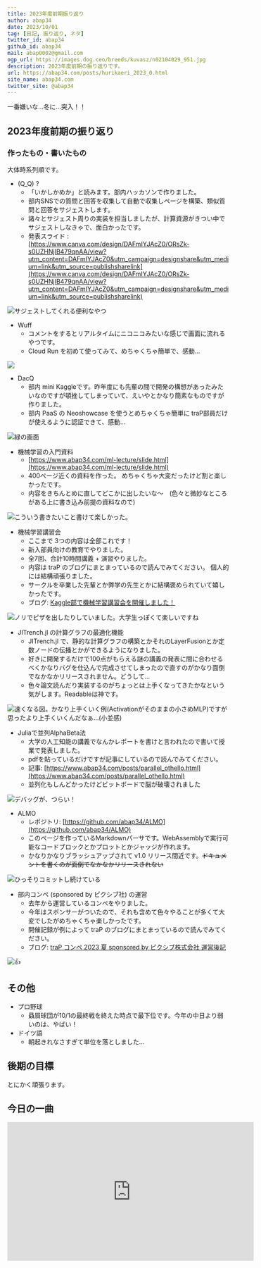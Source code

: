 ```yaml
---
title: 2023年度前期振り返り
author: abap34
date: 2023/10/01
tag: [日記, 振り返り, ネタ]
twitter_id: abap34
github_id: abap34
mail: abap0002@gmail.com
ogp_url: https://images.dog.ceo/breeds/kuvasz/n02104029_951.jpg
description: 2023年度前期の振り返りです。
url: https://abap34.com/posts/hurikaeri_2023_0.html
site_name: abap34.com
twitter_site: @abap34
---
```



一番嫌いな...冬に...突入！！

## 2023年度前期の振り返り
### 作ったもの・書いたもの
大体時系列順です。
 
- (Q_Q) ?
  - 「いかしかめか」と読みます。部内ハッカソンで作りました。
  - 部内SNSでの質問と回答を収集して自動で収集しページを構築、類似質問と回答をサジェストします。
  - 諸々とサジェスト周りの実装を担当しましたが、計算資源がきつい中でサジェストしなきゃで、面白かったです。
  - 発表スライド : [https://www.canva.com/design/DAFmIYJAcZ0/ORsZk-s0UZHNjIB479qnAA/view?utm_content=DAFmIYJAcZ0&utm_campaign=designshare&utm_medium=link&utm_source=publishsharelink](https://www.canva.com/design/DAFmIYJAcZ0/ORsZk-s0UZHNjIB479qnAA/view?utm_content=DAFmIYJAcZ0&utm_campaign=designshare&utm_medium=link&utm_source=publishsharelink)


![サジェストしてくれる便利なやつ](hurikaeri_2023_0/sh.png)

- Wuff
  - コメントをするとリアルタイムにニコニコみたいな感じで画面に流れるやつです。
  - Cloud Run を初めて使ってみて、めちゃくちゃ簡単で、感動...


![](https://trap.jp/content/images/2023/07/wc-1.png?original=1)
 

- DacQ
  - 部内 mini Kaggleです。昨年度にも先輩の間で開発の構想があったみたいなのですが頓挫してしまっていて、えいやとかなり簡素なものですが作りました。
  - 部内 PaaS の Neoshowcase を使うとめちゃくちゃ簡単に traP部員だけが使えるように認証できて、感動...
  

![緑の画面](hurikaeri_2023_0/dq.png)

- 機械学習の入門資料
  - [https://www.abap34.com/ml-lecture/slide.html](https://www.abap34.com/ml-lecture/slide.html)
  - 400ページ近くの資料を作った。 めちゃくちゃ大変だったけど割と楽しかったです。
  - 内容をきちんとめに直してどこかに出したいな〜　(色々と微妙なところがある上に書き込み前提の資料なので)


![こういう書きたいこと書けて楽しかった。](hurikaeri_2023_0/cg.png)

- 機械学習講習会
  - ここまで 3つの内容は全部これです！
  - 新入部員向けの教育でやりました。
  - 全7回、合計10時間講義 + 演習やりました。
  - 内容は traP のブログにまとまっているので読んでみてください。 個人的には結構頑張りました。
  - サークルを卒業した先輩とか弊学の先生とかに結構褒められていて嬉しかったです。
  - ブログ: [Kaggle部で機械学習講習会を開催しました！](https://trap.jp/post/1918/)


![ノリでピザを出したりしていました。大学生っぽくて楽しいですね](hurikaeri_2023_0/pz.png)

- JITrench.jl の計算グラフの最適化機能
  - JITrench.jl で、静的な計算グラフの構築とかそれのLayerFusionとか定数ノードの伝播とかができるようになりました。
  - 好きに開発するだけで100点がもらえる謎の講義の発表に間に合わせるべくかなりバグを仕込んで完成させてしまったので直すのがかなり面倒でなかなかリリースされません。どうして...
  - 色々論文読んだり実装するのがちょっとは上手くなってきたかなという気がします。Readableは神です。


![速くなる図。かなり上手くいく例(Activationがそのままの小さめMLP)ですが思ったより上手くいくんだなぁ...(小並感)](hurikaeri_2023_0/ot.png)

- Juliaで並列AlphaBeta法
  - 大学の人工知能の講義でなんかレポートを書けと言われたので書いて授業で発表しました。
  - pdfを貼っているだけですが記事にしているので読んでみてください。 
  - 記事: [https://www.abap34.com/posts/parallel_othello.html](https://www.abap34.com/posts/parallel_othello.html)
  - 並列化もしんどかったけどビットボードで脳が破壊されました


![デバッグが、つらい！](hurikaeri_2023_0/bb.png)

- ALMO
  - レポジトリ: [https://github.com/abap34/ALMO](https://github.com/abap34/ALMO)
  - このページを作っているMarkdownパーサです。WebAssemblyで実行可能なコードブロックとかプロットとかジャッジが作れます。
  - かなりかなりブラッシュアップされて v1.0 リリース間近です。~~ドキュメントを書くのが面倒でなかなかリリースされない~~


![ひっそりコミットし続けている](hurikaeri_2023_0/cb.png)

- 部内コンペ (sponsored by ピクシブ社) の運営
  - 去年から運営しているコンペをやりました。
  - 今年はスポンサーがついたので、それも含めて色々やることが多くて大変でしたがめちゃくちゃ楽しかったです。
  - 開催記録が例によって traP のブログにまとまっているので読んでみてください。
  - ブログ: [traP コンペ 2023 夏 sponsored by ピクシブ株式会社 運営後記](https://trap.jp/post/1975/)


![👍](hurikaeri_2023_0/mito.png)

## その他
- プロ野球
  - 贔屓球団が10/1の最終戦を終えた時点で最下位です。今年の中日より弱いのは、やばい！
- ドイツ語
  - 朝起きれなさすぎて単位を落としました...


## 後期の目標
とにかく頑張ります。

## 今日の一曲

<iframe width="560" height="315" src="https://www.youtube.com/embed/A2k6ZO6B0A8?si=llQhLWX-WATgUhGN" title="YouTube video player" frameborder="0" allow="accelerometer; autoplay; clipboard-write; encrypted-media; gyroscope; picture-in-picture; web-share" allowfullscreen></iframe>


      
